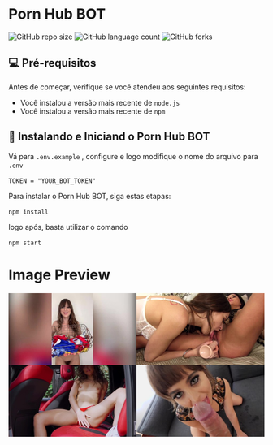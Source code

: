 # Porn Hub BOT

![GitHub repo size](https://img.shields.io/github/repo-size/LunaryLabs/LunaryBot?style=for-the-badge)
![GitHub language count](https://img.shields.io/github/languages/count/LunaryLabs/LunaryBot?style=for-the-badge)
![GitHub forks](https://img.shields.io/github/forks/LunaryLabs/LunaryBot?style=for-the-badge)


## 💻 Pré-requisitos

Antes de começar, verifique se você atendeu aos seguintes requisitos:

* Você instalou a versão mais recente de `node.js`
* Você instalou a versão mais recente de `npm`

## 🚀 Instalando e Iniciand o Porn Hub BOT

Vá para `.env.example` , configure e logo modifique o nome do arquivo para `.env`

```
TOKEN = "YOUR_BOT_TOKEN"
```


Para instalar o Porn Hub BOT, siga estas etapas:

```
npm install
```

logo após, basta utilizar o comando

```
npm start
```



# Image Preview 
<div align="center">
  <img src="./images.png">
</div>